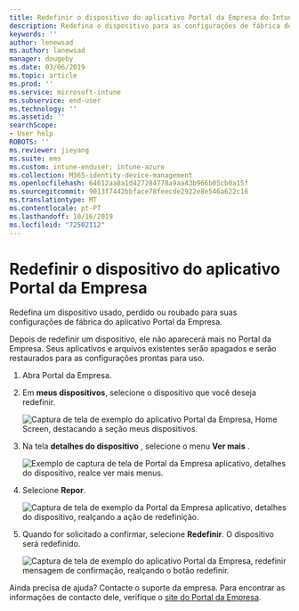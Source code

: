 ```yaml
---
title: Redefinir o dispositivo do aplicativo Portal da Empresa do Intune | Microsoft Docs
description: Redefina o dispositivo para as configurações de fábrica de Portal da Empresa para Windows 10.
keywords: ''
author: lenewsad
ms.author: lanewsad
manager: dougeby
ms.date: 03/06/2019
ms.topic: article
ms.prod: ''
ms.service: microsoft-intune
ms.subservice: end-user
ms.technology: ''
ms.assetid: ''
searchScope:
- User help
ROBOTS: ''
ms.reviewer: jieyang
ms.suite: ems
ms.custom: intune-enduser; intune-azure
ms.collection: M365-identity-device-management
ms.openlocfilehash: 64612aa8a1d427284778a9aa43b966b05cb0a15f
ms.sourcegitcommit: 9013f7442bbface78feecde2922e8e546a622c16
ms.translationtype: MT
ms.contentlocale: pt-PT
ms.lasthandoff: 10/16/2019
ms.locfileid: "72502112"
---
```

# <a name="reset-device-from-the-company-portal-app"></a>Redefinir o dispositivo do aplicativo Portal da Empresa  

Redefina um dispositivo usado, perdido ou roubado para suas configurações de fábrica do aplicativo Portal da Empresa.  

Depois de redefinir um dispositivo, ele não aparecerá mais no Portal da Empresa. Seus aplicativos e arquivos existentes serão apagados e serão restaurados para as configurações prontas para uso.  


1. Abra Portal da Empresa.  
2. Em **meus dispositivos**, selecione o dispositivo que você deseja redefinir.   

    ![Captura de tela de exemplo do aplicativo Portal da Empresa, Home Screen, destacando a seção meus dispositivos.](./media/1802-cp-app-windows-home.png)  

3. Na tela **detalhes do dispositivo** , selecione o menu **Ver mais** .  

    ![Exemplo de captura de tela de Portal da Empresa aplicativo, detalhes do dispositivo, realce ver mais menus.](./media/1802-cp-app-windows-device-details.png)  

4. Selecione **Repor**.  

     ![Captura de tela de exemplo da Portal da Empresa aplicativo, detalhes do dispositivo, realçando a ação de redefinição. ](./media/1802-cp-app-windows-device-details-reset.png)  

5. Quando for solicitado a confirmar, selecione **Redefinir**. O dispositivo será redefinido.  

     ![Captura de tela de exemplo do aplicativo Portal da Empresa, redefinir mensagem de confirmação, realçando o botão redefinir. ](./media/1802-cp-app-windows-reset-confirm.png)  

Ainda precisa de ajuda? Contacte o suporte da empresa. Para encontrar as informações de contacto dele, verifique o [site do Portal da Empresa](https://go.microsoft.com/fwlink/?linkid=2010980).  
